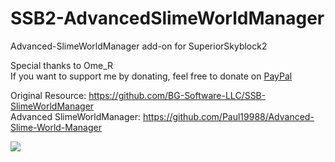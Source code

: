 # SSB2-AdvancedSlimeWorldManager
Advanced-SlimeWorldManager add-on for SuperiorSkyblock2

Special thanks to Ome_R<br>
If you want to support me by donating, feel free to donate on <a href="https://www.paypal.com/paypalme/mdaffa48" target="_blank">PayPal</a>

Original Resource: https://github.com/BG-Software-LLC/SSB-SlimeWorldManager<br>
Advanced SlimeWorldManager: https://github.com/Paul19988/Advanced-Slime-World-Manager

<img src="https://i.imgur.com/K1M5ZYg.png">
